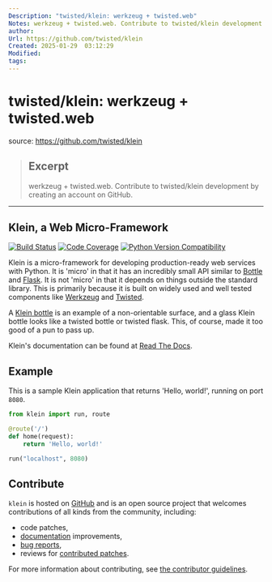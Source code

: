 ```yaml
---
Description: "twisted/klein: werkzeug + twisted.web"
Notes: werkzeug + twisted.web. Contribute to twisted/klein development by creating an account on GitHub.
author: 
Url: https://github.com/twisted/klein
Created: 2025-01-29  03:12:29
Modified: 
tags:
---
```


# twisted/klein: werkzeug + twisted.web

source: https://github.com/twisted/klein

> ## Excerpt
> werkzeug + twisted.web. Contribute to twisted/klein development by creating an account on GitHub.

---
## Klein, a Web Micro-Framework

[![Build Status](https://github.com/twisted/klein/workflows/CI/badge.svg?branch=trunk)](https://github.com/twisted/klein/actions) [![Code Coverage](https://camo.githubusercontent.com/39174656dc1ce6e2d26dd64997728a6fc7d6ebfd2561ea1637e666a23d170866/68747470733a2f2f636f6465636f762e696f2f6769746875622f747769737465642f6b6c65696e2f636f7665726167652e7376673f6272616e63683d7472756e6b)](https://codecov.io/github/twisted/klein?branch=trunk) [![Python Version Compatibility](https://camo.githubusercontent.com/34cc9475f9219a96b7329afc2385042e0796420e5e7128c1182e81ff43dc3dfd/68747470733a2f2f696d672e736869656c64732e696f2f707970692f707976657273696f6e732f6b6c65696e2e737667)](https://pypi.org/project/klein)

Klein is a micro-framework for developing production-ready web services with Python. It is 'micro' in that it has an incredibly small API similar to [Bottle](https://bottlepy.org/docs/dev/index.html) and [Flask](https://flask.palletsprojects.com/). It is not 'micro' in that it depends on things outside the standard library. This is primarily because it is built on widely used and well tested components like [Werkzeug](https://werkzeug.palletsprojects.com/) and [Twisted](https://twisted.org/).

A [Klein bottle](https://en.wikipedia.org/wiki/Klein_bottle) is an example of a non-orientable surface, and a glass Klein bottle looks like a twisted bottle or twisted flask. This, of course, made it too good of a pun to pass up.

Klein's documentation can be found at [Read The Docs](https://klein.readthedocs.org/).

## Example

This is a sample Klein application that returns 'Hello, world!', running on port `8080`.

```python
from klein import run, route

@route('/')
def home(request):
    return 'Hello, world!'

run("localhost", 8080)
```

## Contribute

`klein` is hosted on [GitHub](https://github.com/twisted/klein) and is an open source project that welcomes contributions of all kinds from the community, including:

-   code patches,
-   [documentation](https://klein.readthedocs.org/) improvements,
-   [bug reports](https://github.com/twisted/klein/issues),
-   reviews for [contributed patches](https://github.com/twisted/klein/pulls).

For more information about contributing, see [the contributor guidelines](https://github.com/twisted/klein/tree/trunk/CONTRIBUTING.rst).
